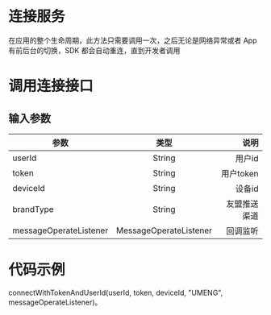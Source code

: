 # 连接服务
在应用的整个生命周期，此方法只需要调用一次，之后无论是网络异常或者 App 有前后台的切换，SDK 都会自动重连，直到开发者调用

# 调用连接接口
## 输入参数
参数|类型|说明
-|:-:|-:
userId|String|用户id
token|String|用户token
deviceId|String|设备id
brandType|String|友盟推送渠道
messageOperateListener|MessageOperateListener|回调监听

# 代码示例
connectWithTokenAndUserId(userId, token, deviceId, "UMENG", messageOperateListener)。
